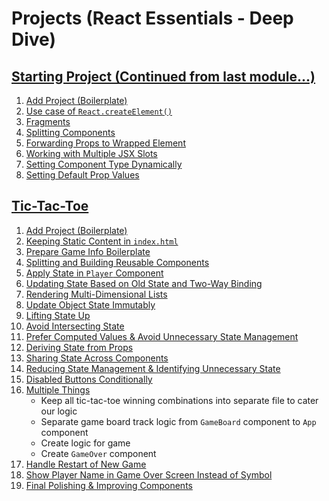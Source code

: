 # Projects (React Essentials - Deep Dive)

## [Starting Project (Continued from last module...)](./01-starting-project/)

1. [Add Project (Boilerplate)](https://github.com/Aman0509/learningReact/pull/2/commits/572d7899c2837e3f774c36c0f79c138d881ba995)
2. [Use case of `React.createElement()`](https://github.com/Aman0509/learningReact/pull/2/commits/628e71868064ff36d9bd0a701b0b6cbab8805c6e)
3. [Fragments](https://github.com/Aman0509/learningReact/pull/2/commits/b42297b9a50a681f4544ffe6fd6167e4277cb5c7)
4. [Splitting Components](https://github.com/Aman0509/learningReact/pull/2/commits/adb101a642dcd9227c944eaece97b280bc9cbbc2)
5. [Forwarding Props to Wrapped Element](https://github.com/Aman0509/learningReact/pull/2/commits/f15d5aea8d30fe17b009a0aac98fbf8e3c61b866)
6. [Working with Multiple JSX Slots](https://github.com/Aman0509/learningReact/pull/2/commits/192ebfc4dc055e4acceddd4668aebb9de5410f85)
7. [Setting Component Type Dynamically](https://github.com/Aman0509/learningReact/pull/2/commits/d5a2ae01ec1037eca7b1402495a9b6a89df98e29)
8. [Setting Default Prop Values](https://github.com/Aman0509/learningReact/pull/2/commits/ae9d440293a15fbbb6d5a0fc211c23aa64fd450e)

## [Tic-Tac-Toe](./02-tic-tac-toe-project/)

1. [Add Project (Boilerplate)](https://github.com/Aman0509/learningReact/pull/2/commits/c2a520dbed649fa5d4b67aa1f92676eb3108a58f)
2. [Keeping Static Content in `index.html`](https://github.com/Aman0509/learningReact/pull/2/commits/c6567ab5659b642c06f3b2d9c7287d23b34aeaa1)
3. [Prepare Game Info Boilerplate](https://github.com/Aman0509/learningReact/pull/2/commits/1bce88a1bc24f222b4a8b4dc365acd6a1869b8d5)
4. [Splitting and Building Reusable Components](https://github.com/Aman0509/learningReact/pull/2/commits/774278f139f6118b2c7fae057ad66ac2fd16270b)
5. [Apply State in `Player` Component](https://github.com/Aman0509/learningReact/pull/2/commits/32621bd005578725f4ea0e55aa544d06dae50917)
6. [Updating State Based on Old State and Two-Way Binding](https://github.com/Aman0509/learningReact/pull/2/commits/2f16b511ce53bdccf9cabca8973eb57e24494861)
7. [Rendering Multi-Dimensional Lists](https://github.com/Aman0509/learningReact/pull/2/commits/e2909e648941077b6f7e9bfbd073dfb52d8f36b4)
8. [Update Object State Immutably](https://github.com/Aman0509/learningReact/pull/2/commits/f3a2b16856bd2bf3207601d7836178c1c587913d)
9. [Lifting State Up](https://github.com/Aman0509/learningReact/pull/2/commits/7fba09051e41168f518f63121801b8047b4fe97c)
10. [Avoid Intersecting State](https://github.com/Aman0509/learningReact/pull/2/commits/5f08bf510d7adec94175f65584a6d46b5165ffba)
11. [Prefer Computed Values & Avoid Unnecessary State Management](https://github.com/Aman0509/learningReact/pull/2/commits/2ae2bf502fdec50065ebcc783512e4d5a0d0a583)
12. [Deriving State from Props](https://github.com/Aman0509/learningReact/pull/2/commits/f7de62a268c8e282919a1503f7a5974f0d8f2655)
13. [Sharing State Across Components](https://github.com/Aman0509/learningReact/pull/2/commits/db5bf97bab5c7cba123abae2ce540609e9101bdb)
14. [Reducing State Management & Identifying Unnecessary State](https://github.com/Aman0509/learningReact/pull/2/commits/2bac16286915e0da6970517c0ed160713d454b3e)
15. [Disabled Buttons Conditionally](https://github.com/Aman0509/learningReact/pull/2/commits/70549defb1ed3262a0bd07dafcf55a40338c6e1a)
16. [Multiple Things](https://github.com/Aman0509/learningReact/pull/2/commits/c571ad19d55539a6f2319fc598ab977e20149016)
    - Keep all tic-tac-toe winning combinations into separate file to cater our logic
    - Separate game board track logic from `GameBoard` component to `App` component
    - Create logic for game
    - Create `GameOver` component
17. [Handle Restart of New Game](https://github.com/Aman0509/learningReact/pull/2/commits/9746487c8520f64ee7337b9de6cfebba178459e9)
18. [Show Player Name in Game Over Screen Instead of Symbol](https://github.com/Aman0509/learningReact/pull/2/commits/d3d2dd908efee2c838f925fb0d839508f055f1f8)
19. [Final Polishing & Improving Components](https://github.com/Aman0509/learningReact/pull/2/commits/9f0cb5c8640609bfad766c599245e29ebe75c5ba)
